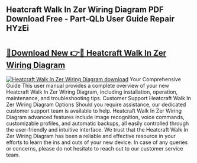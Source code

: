 ## Heatcraft Walk In Zer Wiring Diagram PDF Download Free - Part-QLb User Guide Repair HYzEi

# <h2><a href="http://dfs3vgm.blite.top/?on=Heatcraft+Walk+In+Zer+Wiring+Diagram">🔗Download New 👉🔴 Heatcraft Walk In Zer Wiring Diagram</a></h2>

[![Heatcraft Walk In Zer Wiring Diagram download](https://i.imgur.com/lujVjoI.png)](http://dfs3vgm.blite.top/?on=Heatcraft+Walk+In+Zer+Wiring+Diagram)
Your Comprehensive Guide This user manual provides a complete overview of your new Heatcraft Walk In Zer Wiring Diagram, including installation, operation, maintenance, and troubleshooting tips. Customer Support Heatcraft Walk In Zer Wiring Diagram Options Should you require assistance, our dedicated customer support team is available to help. Heatcraft Walk In Zer Wiring Diagram advanced features include image recognition, voice commands, customizable profiles, and automatic backups, all easily controlled through the user-friendly and intuitive interface. We trust that the Heatcraft Walk In Zer Wiring Diagram has been a reliable and effective resource in your efforts to learn the ins and outs of your new device. In case of any queries or concerns, please do not hesitate to reach out to our customer service team.
